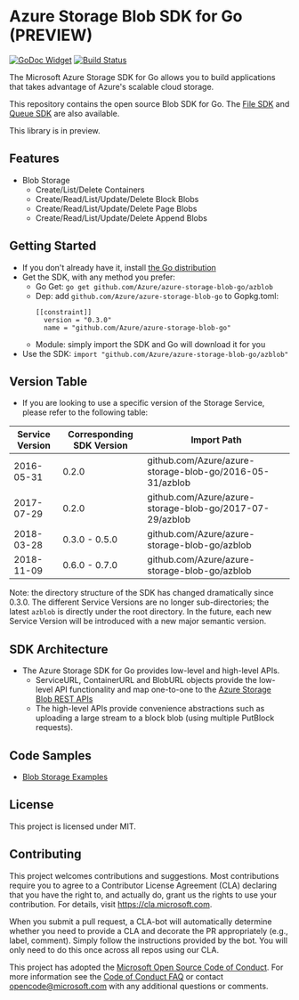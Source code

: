 # Azure Storage Blob SDK for Go (PREVIEW)
[![GoDoc Widget]][GoDoc] [![Build Status][Travis Widget]][Travis]

The Microsoft Azure Storage SDK for Go allows you to build applications that takes advantage of Azure's scalable cloud storage. 

This repository contains the open source Blob SDK for Go. The [File SDK][File SDK] and [Queue SDK][Queue SDK] are also available.

This library is in preview.

## Features
* Blob Storage
	* Create/List/Delete Containers
	* Create/Read/List/Update/Delete Block Blobs
	* Create/Read/List/Update/Delete Page Blobs
	* Create/Read/List/Update/Delete Append Blobs

## Getting Started
* If you don't already have it, install [the Go distribution](https://golang.org/dl/)
* Get the SDK, with any method you prefer:
    * Go Get: ```go get github.com/Azure/azure-storage-blob-go/azblob```
    * Dep: add ```github.com/Azure/azure-storage-blob-go``` to Gopkg.toml:
        ```
        [[constraint]]
          version = "0.3.0"
          name = "github.com/Azure/azure-storage-blob-go"
        ```
    * Module: simply import the SDK and Go will download it for you
* Use the SDK:
```import "github.com/Azure/azure-storage-blob-go/azblob"```

## Version Table
* If you are looking to use a specific version of the Storage Service, please refer to the following table: 

| Service Version | Corresponding SDK Version | Import Path                                              |
|-----------------|---------------------------|----------------------------------------------------------|
| 2016-05-31      | 0.2.0                     | github.com/Azure/azure-storage-blob-go/2016-05-31/azblob |
| 2017-07-29      | 0.2.0                     | github.com/Azure/azure-storage-blob-go/2017-07-29/azblob |
| 2018-03-28      | 0.3.0 - 0.5.0             | github.com/Azure/azure-storage-blob-go/azblob            |
| 2018-11-09      | 0.6.0 - 0.7.0             | github.com/Azure/azure-storage-blob-go/azblob            |

Note: the directory structure of the SDK has changed dramatically since 0.3.0. The different Service Versions are no longer sub-directories;
the latest `azblob` is directly under the root directory. In the future, each new Service Version will be introduced with a new major semantic version.
		
## SDK Architecture

* The Azure Storage SDK for Go provides low-level and high-level APIs.
	* ServiceURL, ContainerURL and BlobURL objects provide the low-level API functionality and map one-to-one to the [Azure Storage Blob REST APIs](https://docs.microsoft.com/en-us/rest/api/storageservices/blob-service-rest-api)
	* The high-level APIs provide convenience abstractions such as uploading a large stream to a block blob (using multiple PutBlock requests).

## Code Samples
* [Blob Storage Examples](https://godoc.org/github.com/Azure/azure-storage-blob-go/azblob#pkg-examples)

## License
This project is licensed under MIT.

## Contributing
This project welcomes contributions and suggestions.  Most contributions require you to agree to a
Contributor License Agreement (CLA) declaring that you have the right to, and actually do, grant us
the rights to use your contribution. For details, visit https://cla.microsoft.com.

When you submit a pull request, a CLA-bot will automatically determine whether you need to provide
a CLA and decorate the PR appropriately (e.g., label, comment). Simply follow the instructions
provided by the bot. You will only need to do this once across all repos using our CLA.

This project has adopted the [Microsoft Open Source Code of Conduct](https://opensource.microsoft.com/codeofconduct/).
For more information see the [Code of Conduct FAQ](https://opensource.microsoft.com/codeofconduct/faq/) or
contact [opencode@microsoft.com](mailto:opencode@microsoft.com) with any additional questions or comments.

[GoDoc]: https://godoc.org/github.com/Azure/azure-storage-blob-go/azblob
[GoDoc Widget]: https://godoc.org/github.com/Azure/azure-storage-blob-go/azblob?status.svg
[Travis Widget]: https://travis-ci.org/Azure/azure-storage-blob-go.svg?branch=master
[Travis]: https://travis-ci.org/Azure/azure-storage-blob-go
[File SDK]: https://github.com/Azure/azure-storage-file-go
[Queue SDK]: https://github.com/Azure/azure-storage-queue-go
